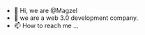 - 👋 Hi, we are @Magzel
- 👀 we are a web 3.0 development company.
- 📫 How to reach me ...

<!---
Magzel/Magzel is a ✨ special ✨ repository because its `README.md` (this file) appears on your GitHub profile.
You can click the Preview link to take a look at your changes.
--->
